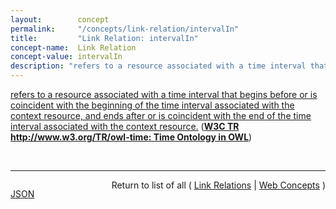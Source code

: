 ```yaml
---
layout:        concept
permalink:     "/concepts/link-relation/intervalIn"
title:         "Link Relation: intervalIn"
concept-name:  Link Relation
concept-value: intervalIn
description: "refers to a resource associated with a time interval that begins before or is coincident with the beginning of the time interval associated with the context resource, and ends after or is coincident with the end of the time interval associated with the context resource."
---
```


[refers to a resource associated with a time interval that begins before or is coincident with the beginning of the time interval associated with the context resource, and ends after or is coincident with the end of the time interval associated with the context resource.](http://www.w3.org/TR/owl-time/#time:intervalIn "Read documentation for Link Relation &#34;intervalIn&#34;") (**[W3C TR http://www.w3.org/TR/owl-time: Time Ontology in OWL](/specs/W3C/TR/owl-time "OWL-Time is an OWL-2 DL ontology of temporal concepts, for describing the temporal properties of resources in the world or described in Web pages. The ontology provides a vocabulary for expressing facts about topological (ordering) relations among instants and intervals, together with information about durations, and about temporal position including date-time information. Time positions and durations may be expressed using either the conventional (Gregorian) calendar and clock, or using another temporal reference system such as Unix-time, geologic time, or different calendars.")**)

<br/>
<hr/>

<p style="float : left"><a href="./intervalIn.json" title="JSON representing this particular Web Concept value">JSON</a></p>
<p style="text-align: right">Return to list of all ( <a href="../link-relation/">Link Relations</a> | <a href="../">Web Concepts</a> )</p>
